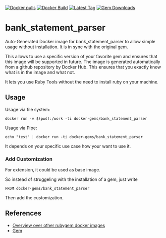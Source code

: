 [![Docker pulls](https://img.shields.io/docker/pulls/rubygem/bank_statement_parser.svg)](https://hub.docker.com/r/rubygem/bank_statement_parser/)
[![Docker Build](https://img.shields.io/docker/automated/rubygem/bank_statement_parser.svg)](https://hub.docker.com/r/rubygem/bank_statement_parser/)
[![Latest Tag](https://img.shields.io/github/tag/docker-rubygem/bank_statement_parser.svg)](https://hub.docker.com/r/rubygem/bank_statement_parser/)
[![Gem Downloads](https://img.shields.io/gem/dt/bank_statement_parser.svg)](https://rubygems.org/gems/bank_statement_parser/)
# bank_statement_parser

Auto-Generated Docker image for bank_statement_parser to allow simple usage without installation.
It is in sync with the original gem.

This allows to use a specific version of your favorite gem and ensures that this image will be supported in future.
The image is generated automatically from a github repository by Docker Hub.
This ensures that you exactly know what is in the image and what not.

It lets you use Ruby Tools without the need to install ruby on your machine.

## Usage

Usage via file system:

`docker run -v $(pwd):/work -ti docker-gems/bank_statement_parser`

Usage via Pipe:

`echo "test" | docker run -ti docker-gems/bank_statement_parser`

It depends on your specific use case how your want to use it.

### Add Customization

For extension, it could be used as base image.

So instead of struggeling with the installation of a gem, just write

`FROM docker-gems/bank_statement_parser`

Then add the customization.

## References

 - [Overview over other rubygem docker images](https://github.com/thinkbot/docker-rubygem)
 - [Gem](https://rubygems.org/gems/bank_statement_parser/)
